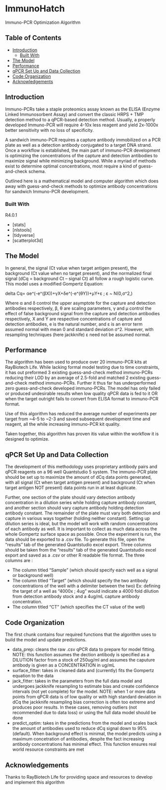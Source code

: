 # ImmunoHatch
Immuno-PCR Optimization Algorithm


<!-- TABLE OF CONTENTS -->
## Table of Contents

* [Introduction](#introduction)
  * [Built With](#built-with)
* [The Model](#the-model)
* [Performance](#performance)
* [qPCR Set Up and Data Collection](#qpcr-set-up-and-data-collection)
* [Code Organization](#code-organization)
* [Acknowledgements](#acknowledgements)



<!-- Introduction -->
## Introduction

Immuno-PCRs take a staple proteomics assay known as the ELISA (Enzyme Linked Immunosorbent Assay) and convert the classic HRPS + TMP detection method to a qPCR-based detection method. Usually, a properly developed Immuno-PCR will require 4-10x less reagent and yield 2x-1000x better sensitivity with no loss of specificity.

A sandwich immuno-PCR requires a capture antibody immobilized on a PCR plate as well as a detection antibody conjugated to a target DNA strand. Once a workflow is established, the main part of immuno-PCR development is optimizing the concentrations of the capture and detection antibodies to maximize signal while minimizing background. While a myriad of methods exist to determine optimal concentrations, most require a kind of guess-and-check schema. 

Outlined here is a mathematical model and computer algorithm which does away with guess-and-check methods to optimize antibody concentrations for sandwich Immuno-PCR development.

### Built With
R4.0.1
* [stats]
* [nlstools]
* [tidyverse]
* [scatterplot3d]



<!-- The Model -->
## The Model

In general, the signal (Ct value when target antigen present), the background (Ct value when no target present), and the normalized final signal (dCq = background Ct – signal Ct) all follow a rough logistic curve. This model uses a modified Gompertz Equation:

delta Cq= αe^(-e^(βX))+γX+δe^(-e^(θY))+μY+ε  ; ε ~ N(0,σ^2,)

Where α and δ control the upper asymptote for the capture and detection antibodies respectively, β, θ are scaling parameters, γ and μ control the effect of false background signal from the capture and detection antibodies respectively, X and Y are respective concentrations of capture and detection antibodies, e is the natural number, and ε is an error term assumed normal with mean 0 and standard deviation σ^2. However, with resampling techniques (here jackknife) ε need not be assumed normal.


<!-- Performance -->
## Performance

The algorithm has been used to produce over 20 immuno-PCR kits at RayBiotech Life. While lacking formal model testing due to time constraints, it has out preformed 3 existing guess-and-check method immuno-PCRs reducing their LOD by an average of 2.5-fold and matched 2 existing guess-and-check method immuno-PCRs. Further it thus far has underperformed zero guess-and-check developed immuno-PCRs. The model has only failed or produced undesirable results when low quality qPCR data is fed to it OR when the target outright fails to convert from ELISA format to immuno-PCR format. 

Use of this algorithm has reduced the average number of experiments per target from ~4-5 to ~2-3 and saved subsequent development time and reagent, all the while increasing immuno-PCR kit quality. 

Taken together, this algorithm has proven itis value within the workflow it is designed to optimize.


<!-- qPCR Set Up and Data Collection -->
## qPCR Set Up and Data Collection

The development of this methodology uses proprietary antibody pairs and qPCR reagents on a 96 well Quantstudio 5 system. The immuno-PCR plate should be set up to maximize the amount of dCq data points generated, with all signal (Ct when target antigen present) and background (Ct when target antigen NOT present) data points run in at least duplicate. 

Further, one section of the plate should vary detection antibody concentration in a dilution series while holding capture antibody constant, and another section should vary capture antibody holding detection antibody constant. The remainder of the plate must vary both detection and capture in various ways together (holding neither constant). Setting up dilution series is ideal, but the model will work with random concentrations of each antibody as well. It is important to collect as much data across the whole Gompertz surface space as possible. 
Once the experiment is run, the data should be exported to a .csv file. To generate this file, open the “results” tab of the generated Quantstudio excel export. Three columns should be taken from the “results” tab of the generated Quantstudio excel export and saved as a .csv or other R readable file format. The three columns are :

  * The column titled “Sample” (which should specify each well as a signal or background well) 
  * The column titled “Target” (which should specify the two antibody concentrations of the well with a delimiter between the two) Ex: defining the target of a well as “4000x ; 4ug” would indicate a 4000 fold dilution from detection antibody stock and a 4ug/mL capture antibody concentration.
  * The column titled “CT” (which specifies the CT value of the well)

<!-- Code Organization -->
## Code Organization

The first chunk contains four required functions that the algorithm uses to build the model and update predictions. 

  * data_prep: cleans the raw .csv qPCR data to prepare for model fitting. NOTE: this function assumes the dection antibody is specified as a DILUTION factor from a stock of 250ug/ml and assumes the caputure antibody is given as a CONCENTRATION in ug/mL
  * surface_fitter: takes in cleaned data and (currently) fits the Gompertz equation to the data
  * jack_fitter: takes in the parameters from the full data model and undergoes jackknife resampling to estimate bias and create confidence intervals (not yet complete) for the model. NOTE: when 1 or more data points from qPCR data is of low quality or with high standard deviation in dCq the jackknife resampling bias correction is often too extreme and produces poor results. In these cases, removing outliers (not recommended due to data loss) or using the full data model should be done
  * predict_optim: takes in the predictions from the model and scales back the amount of antibodies used to reduce dCq signal down to 95% (default). When background effect is minimal, the model predicts using a maximum concetration of antibodies, despite the fact increasing antibody concentrations has minimal effect. This function ensures real world resource constraints are met



<!-- ACKNOWLEDGEMENTS -->
## Acknowledgements
Thanks to RayBiotech Life for providing space and resources to develop and implement this algorithm 

